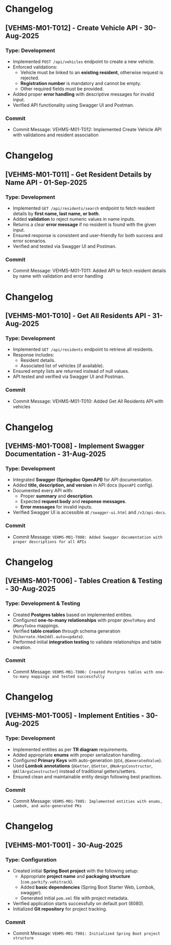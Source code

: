 # Changelog

## [VEHMS-M01-T012] - Create Vehicle API - 30-Aug-2025
### Type: Development
- Implemented `POST /api/vehicles` endpoint to create a new vehicle.
- Enforced validations:
  - Vehicle must be linked to an **existing resident**, otherwise request is rejected.
  - **Registration number** is mandatory and cannot be empty.
  - Other required fields must be provided.
- Added proper **error handling** with descriptive messages for invalid input.
- Verified API functionality using Swagger UI and Postman.

### Commit
- Commit Message: VEHMS-M01-T012: Implemented Create Vehicle API with validations and resident association

# Changelog

## [VEHMS-M01-T011] - Get Resident Details by Name API - 01-Sep-2025
### Type: Development
- Implemented `GET /api/residents/search` endpoint to fetch resident details by **first name, last name, or both**.
- Added **validation** to reject numeric values in name inputs.
- Returns a clear **error message** if no resident is found with the given input.
- Ensured response is consistent and user-friendly for both success and error scenarios.
- Verified and tested via Swagger UI and Postman.

### Commit
- Commit Message: VEHMS-M01-T011: Added API to fetch resident details by name with validation and error handling



# Changelog

## [VEHMS-M01-T010] - Get All Residents API - 31-Aug-2025
### Type: Development
- Implemented `GET /api/residents` endpoint to retrieve all residents.
- Response includes:
  - Resident details.
  - Associated list of vehicles (if available).
- Ensured empty lists are returned instead of null values.
- API tested and verified via Swagger UI and Postman.

### Commit
- Commit Message: VEHMS-M01-T010: Added Get All Residents API with vehicles



# Changelog

## [VEHMS-M01-T008] - Implement Swagger Documentation - 31-Aug-2025
### Type: Development
- Integrated **Swagger (Springdoc OpenAPI)** for API documentation.
- Added **title, description, and version** in API docs (`OpenAPI` config).
- Documented every API with:
  - Proper **summary** and **description**.
  - Expected **request body** and **response messages**.
  - **Error messages** for invalid inputs.
- Verified Swagger UI is accessible at `/swagger-ui.html` and `/v3/api-docs`.

### Commit
- Commit Message: `VEHMS-M01-T008: Added Swagger documentation with proper descriptions for all APIs`



# Changelog
## [VEHMS-M01-T006] - Tables Creation & Testing - 30-Aug-2025
### Type: Development & Testing
- Created **Postgres tables** based on implemented entities.
- Configured **one-to-many relationships** with proper `@OneToMany` and `@ManyToOne` mappings.
- Verified **table creation** through schema generation (`hibernate.hbm2ddl.auto=update`).
- Performed initial **integration testing** to validate relationships and table creation.

### Commit
- Commit Message: `VEHMS-M01-T006: Created Postgres tables with one-to-many mappings and tested successfully`

# Changelog

## [VEHMS-M01-T005] - Implement Entities - 30-Aug-2025
### Type: Development
- Implemented entities as per **TR diagram** requirements.
- Added appropriate **enums** with proper serialization handling.
- Configured **Primary Keys** with auto-generation (`@Id`, `@GeneratedValue`).
- Used **Lombok annotations** (`@Getter`, `@Setter`, `@NoArgsConstructor`, `@AllArgsConstructor`) instead of traditional getters/setters.
- Ensured clean and maintainable entity design following best practices.

### Commit
- Commit Message: `VEHMS-M01-T005: Implemented entities with enums, Lombok, and auto-generated PKs`

# Changelog

## [VEHMS-M01-T001] - 30-Aug-2025
### Type: Configuration
- Created initial **Spring Boot project** with the following setup:
    - Appropriate **project name** and **packaging structure** (`com.parkify.vehitrack`).
    - Added **basic dependencies** (Spring Boot Starter Web, Lombok, swagger).
    - Generated initial `pom.xml` file with project metadata.
- Verified application starts successfully on default port (8080).
- Initialized **Git repository** for project tracking.

### Commit
- Commit Message: `VEHMS-M01-T001: Initialized Spring Boot project structure`

